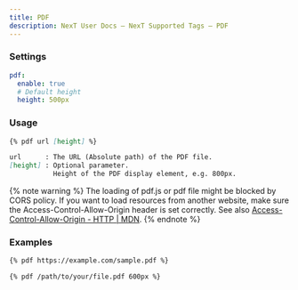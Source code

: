 ```yaml
---
title: PDF
description: NexT User Docs – NexT Supported Tags – PDF
---
```


### Settings

```yml next/_config.yml
pdf:
  enable: true
  # Default height
  height: 500px
```

### Usage

```md pdf.js
{% pdf url [height] %}

url      : The URL (Absolute path) of the PDF file.
[height] : Optional parameter.
           Height of the PDF display element, e.g. 800px.
```

{% note warning %}
The loading of pdf.js or pdf file might be blocked by CORS policy. If you want to load resources from another website, make sure the Access-Control-Allow-Origin header is set correctly. See also [Access-Control-Allow-Origin - HTTP | MDN](https://developer.mozilla.org/en-US/docs/Web/HTTP/Headers/Access-Control-Allow-Origin).
{% endnote %}

### Examples

```md
{% pdf https://example.com/sample.pdf %}
```

```md
{% pdf /path/to/your/file.pdf 600px %}
```
